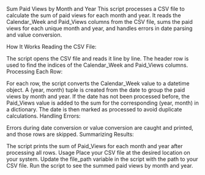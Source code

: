 Sum Paid Views by Month and Year
This script processes a CSV file to calculate the sum of paid views for each month and year. It reads the Calendar_Week and Paid_Views columns from the CSV file, sums the paid views for each unique month and year, and handles errors in date parsing and value conversion.

How It Works
Reading the CSV File:

The script opens the CSV file and reads it line by line.
The header row is used to find the indices of the Calendar_Week and Paid_Views columns.
Processing Each Row:

For each row, the script converts the Calendar_Week value to a datetime object.
A (year, month) tuple is created from the date to group the paid views by month and year.
If the date has not been processed before, the Paid_Views value is added to the sum for the corresponding (year, month) in a dictionary.
The date is then marked as processed to avoid duplicate calculations.
Handling Errors:

Errors during date conversion or value conversion are caught and printed, and those rows are skipped.
Summarizing Results:

The script prints the sum of Paid_Views for each month and year after processing all rows.
Usage
Place your CSV file at the desired location on your system.
Update the file_path variable in the script with the path to your CSV file.
Run the script to see the summed paid views by month and year.
